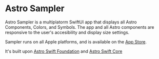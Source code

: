 # Astro Sampler
 
Astro Sampler is a multiplatorm SwiftUI app that displays all Astro Components, Colors, and Symbols.
The app and all Astro components are responsive to the user's accesibility and display size settings. 

Sampler runs on all Apple platforms, and is available on the [App Store]().

It's built upon [Astro Swift Foundation](https://github.com/RocketCommunicationsInc/AstroSwiftFoundation) and [Astro Swift Core](https://github.com/RocketCommunicationsInc/AstroSwiftCore)
